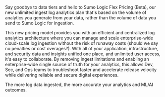 Say goodbye to data tiers and hello to Sumo Logic Flex Pricing (Beta), our new unlimited ingest log analytics plan that's based on the volume of analytics you generate from your data, rather than the volume of data you send to Sumo Logic for ingestion.

This new pricing model provides you with an efficient and centralized log analytics architecture where you can manage and scale enterprise-wide cloud-scale log ingestion without the risk of runaway costs (should we say no penalties or cost overages?). With all of your application, infrastructure, and security data and insights unified one place, and unlimited user access, it's easy to collaborate. By removing ingest limitations and enabling an enterprise-wide single source of truth for your analytics, this allows Dev, Sec, and Ops teams to troubleshoot faster and accelerate release velocity while delivering reliable and secure digital experiences.

The more log data ingested, the more accurate your analytics and ML/AI outcomes.
